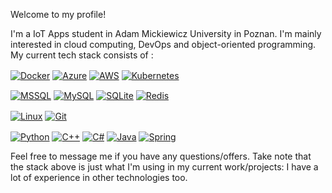 Welcome to my profile!

I'm a IoT Apps student in Adam Mickiewicz University in Poznan. I'm mainly interested in cloud computing, DevOps and object-oriented programming. My current tech stack consists of :


[<img alt="Docker" align="center" src="https://img.shields.io/badge/-Docker-247df2?style=flat&logo=docker&logoColor=white" />](https://www.docker.com)
[<img alt="Azure" align="center" src="https://img.shields.io/badge/Microsoft_Azure-0089D6?style=flat&logo=microsoft-azure&logoColor=white" />](https://azure.microsoft.com/en-us/)
[<img alt="AWS" align="center" src="https://img.shields.io/badge/AWS-FCC624?style=flat&logo=amazon&logoColor=black" />](https://aws.amazon.com/)
[<img alt="Kubernetes" align="center" src="https://img.shields.io/badge/kubernetes-%23326ce5.svg?style=flat&logo=kubernetes&logoColor=white" />](https://kubernetes.io/)

[<img alt="MSSQL" align="center" src="https://img.shields.io/badge/Microsoft_SQL_Server-CC2927?style=flat&logo=microsoft-sql-server&logoColor=white" />](https://www.microsoft.com/pl-pl/sql-server/sql-server-2022?rtc=1)
[<img alt="MySQL" align="center" src="https://img.shields.io/badge/MySQL-00000F?style=flat&logo=mysql&logoColor=white" />](https://www.mysql.com/)
[<img alt="SQLite" align="center" src="https://img.shields.io/badge/SQLite-07405E?style=flat&logo=sqlite&logoColor=white" />](https://www.sqlite.org/)
[<img alt="Redis" align="center" src="https://img.shields.io/badge/redis-%23DD0031.svg?&style=flat&logo=redis&logoColor=white" />](https://redis.io/)

[<img alt="Linux" align="center" src="https://img.shields.io/badge/Linux-FCC624?style=flat&logo=linux&logoColor=black" />](https://www.linuxfoundation.org/)
[<img alt="Git" align="center" src="https://img.shields.io/badge/GIT-E44C30?style=flat&logo=git&logoColor=white" />](https://git-scm.com/)


[<img alt="Python" align="center" src="https://img.shields.io/badge/-Python-007aff?style=flat&logo=python&logoColor=white" />](https://www.python.org)
[<img alt="C++" align="center" src="https://img.shields.io/badge/-C%2B%2B-d42892?style=flat&logo=C%2B%2B&logoColor=white" />](https://docs.microsoft.com/cpp/)
[<img alt="C#" align="center" src="https://img.shields.io/badge/-C%23-088512?style=flat&logo=c-sharp&logoColor=white" />](https://docs.microsoft.com/dotnet/csharp/)
[<img alt="Java" align="center" src="https://img.shields.io/badge/-Java-ED8B00?style=flat&logo=java&logoColor=white" />](https://www.java.com/en/)
[<img alt="Spring" align="center" src="https://img.shields.io/badge/Spring-6DB33F?style=flat&logo=spring&logoColor=white" />](https://spring.io/)

Feel free to message me if you have any questions/offers. Take note that the stack above is just what I'm using in my current work/projects: I have a lot of experience in other technologies too.
